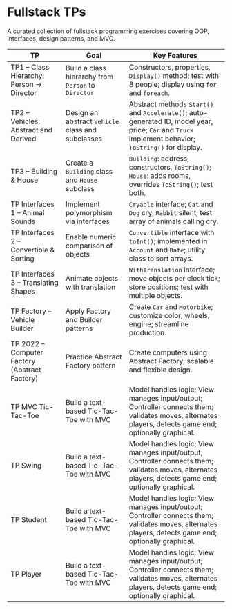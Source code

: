 # Fullstack TPs

A curated collection of fullstack programming exercises covering OOP, interfaces, design patterns, and MVC.  

| TP | Goal | Key Features |
|----|------|--------------|
| TP1 – Class Hierarchy: Person → Director | Build a class hierarchy from `Person` to `Director` | Constructors, properties, `Display()` method; test with 8 people; display using `for` and `foreach`. |
| TP2 – Vehicles: Abstract and Derived | Design an abstract `Vehicle` class and subclasses | Abstract methods `Start()` and `Accelerate()`; auto-generated ID, model year, price; `Car` and `Truck` implement behavior; `ToString()` for display. |
| TP3 – Building & House | Create a `Building` class and `House` subclass | `Building`: address, constructors, `ToString()`; `House`: adds rooms, overrides `ToString()`; test both. |
| TP Interfaces 1 – Animal Sounds | Implement polymorphism via interfaces | `Cryable` interface; `Cat` and `Dog` cry, `Rabbit` silent; test array of animals calling cry. |
| TP Interfaces 2 – Convertible & Sorting | Enable numeric comparison of objects | `Convertible` interface with `toInt()`; implemented in `Account` and `Date`; utility class to sort arrays. |
| TP Interfaces 3 – Translating Shapes | Animate objects with translation | `WithTranslation` interface; move objects per clock tick; store positions; test with multiple objects. |
| TP Factory – Vehicle Builder | Apply Factory and Builder patterns | Create `Car` and `Motorbike`; customize color, wheels, engine; streamline production. |
| TP 2022 – Computer Factory (Abstract Factory) | Practice Abstract Factory pattern | Create computers using Abstract Factory; scalable and flexible design. |
| TP MVC Tic-Tac-Toe | Build a text-based Tic-Tac-Toe with MVC | Model handles logic; View manages input/output; Controller connects them; validates moves, alternates players, detects game end; optionally graphical. |
| TP Swing | Build a text-based Tic-Tac-Toe with MVC | Model handles logic; View manages input/output; Controller connects them; validates moves, alternates players, detects game end; optionally graphical. |
| TP Student | Build a text-based Tic-Tac-Toe with MVC | Model handles logic; View manages input/output; Controller connects them; validates moves, alternates players, detects game end; optionally graphical. |
| TP Player | Build a text-based Tic-Tac-Toe with MVC | Model handles logic; View manages input/output; Controller connects them; validates moves, alternates players, detects game end; optionally graphical. |
